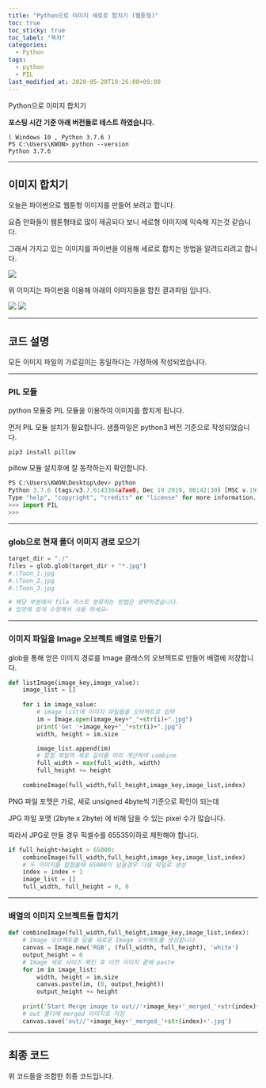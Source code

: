 ```yaml
---
title: "Python으로 이미지 세로로 합치기 (웹툰형)"
toc: true
toc_sticky: true
toc_label: "목차"
categories:
  - Python
tags:
  - python
  - PIL
last_modified_at: 2020-05-20T19:26:00+09:00
---
```

Python으로 이미지 합치기

**포스팅 시간 기준 아래 버전들로 테스트 하였습니다.**
```
( Windows 10 , Python 3.7.6 )
PS C:\Users\KWON> python --version
Python 3.7.6
```

---

## 이미지 합치기

오늘은 파이썬으로 웹툰형 이미지를 만들어 보려고 합니다.

요즘 만화들이 웹툰형태로 많이 제공되다 보니 세로형 이미지에 익숙해 지는것 같습니다.

그래서 가지고 있는 이미지를 파이썬을 이용해 세로로 합치는 방법을 알려드리려고 합니다.

<img src='{{ "/assets/images/python/webtoon_2.jpg" | absolute_url }}'>

위 이미지는 파이썬을 이용해 아래의 이미지들을 합친 결과파일 입니다.

<img src='{{ "/assets/images/python/webtoon_0.jpg" | absolute_url }}'>

<img src='{{ "/assets/images/python/webtoon_1.jpg" | absolute_url }}'>

---

## 코드 설명

모든 이미지 파일의 가로길이는 동일하다는 가정하에 작성되었습니다.

---

### PIL 모듈

python 모듈중 PIL 모듈을 이용하여 이미지를 합치게 됩니다.

먼저 PIL 모듈 설치가 필요합니다. 샘플파일은 python3 버전 기준으로 작성되었습니다.

```
pip3 install pillow
```

pillow 모듈 설치후에 잘 동작하는지 확인합니다.

```python
PS C:\Users\KWON\Desktop\dev> python
Python 3.7.6 (tags/v3.7.6:43364a7ae0, Dec 19 2019, 00:42:30) [MSC v.1916 64 bit (AMD64)] on win32
Type "help", "copyright", "credits" or "license" for more information.
>>> import PIL
>>>
```

---

### glob으로 현재 폴더 이미지 경로 모으기

```python
target_dir = "./"
files = glob.glob(target_dir + "*.jpg")
#.\Toon_1.jpg
#.\Toon_2.jpg
#.\Toon_3.jpg

# 해당 부분에서 file 리스트 분류하는 방법은 생략하겠습니다.
# 입맛에 맞게 수정해서 사용 하세요~
```

---

### 이미지 파일을 Image 오브젝트 배열로 만들기

glob을 통해 얻은 이미지 경로를 Image 클래스의 오브젝트로 만들어 배열에 저장합니다.

```python
def listImage(image_key,image_value):
    image_list = []
    
    for i in image_value:
        # image_list에 이미지 파일들을 오브젝트로 입력
        im = Image.open(image_key+"_"+str(i)+".jpg")
        print('Get '+image_key+"_"+str(i)+".jpg")
        width, height = im.size

        image_list.append(im)
        # 합칠 파일의 세로 길이를 미리 계산하여 combine
        full_width = max(full_width, width)
        full_height += height
    
    combineImage(full_width,full_height,image_key,image_list,index)
```

PNG 파일 포맷은 가로, 세로 unsigned 4byte씩 기준으로 확인이 되는데

JPG 파일 포맷 (2byte x 2byte) 에 비해 담을 수 있는 pixel 수가 많습니다.

따라서 JPG로 만들 경우 픽셀수를 65535이하로 제한해야 합니다.

```python
if full_height+height > 65000:
    combineImage(full_width,full_height,image_key,image_list,index)
    # 두 이미지를 합쳤을때 65000이 넘을경우 다음 파일로 생성
    index = index + 1
    image_list = []
    full_width, full_height = 0, 0
```

---

### 배열의 이미지 오브젝트들 합치기

```python
def combineImage(full_width,full_height,image_key,image_list,index):
    # Image 오브젝트를 담을 새로운 Image 오브젝트를 생성합니다.
    canvas = Image.new('RGB', (full_width, full_height), 'white')
    output_height = 0
    # Image 세로 사이즈 확인 후 이전 이미지 끝에 paste
    for im in image_list:
        width, height = im.size
        canvas.paste(im, (0, output_height))
        output_height += height
    
    print('Start Merge image to out//'+image_key+'_merged_'+str(index)+'.jpg')
    # out 폴더에 merged 이미지로 저장
    canvas.save('out//'+image_key+'_merged_'+str(index)+'.jpg')
```

---

## 최종 코드

위 코드들을 조합한 최종 코드입니다.

<script src="https://gist.github.com/choco0908/9e29786aa276f61329c0ce056e65d676.js"></script>